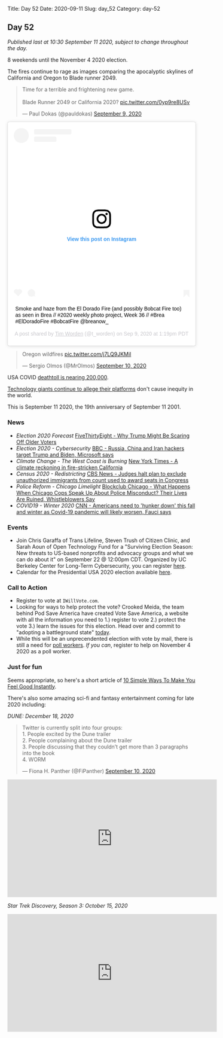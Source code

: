 Title: Day 52
Date: 2020-09-11
Slug: day_52
Category: day-52

## Day 52  

_Published last at 10:30 September 11 2020, subject to change throughout the day._

8 weekends until the November 4 2020 election.

The fires continue to rage as images comparing the apocalyptic skylines of California and Oregon to Blade runner 2049.

<blockquote class="twitter-tweet"><p lang="en" dir="ltr">Time for a terrible and frightening new game.<br><br>Blade Runner 2049 or California 2020? <a href="https://t.co/0yp9re8USv">pic.twitter.com/0yp9re8USv</a></p>&mdash; Paul Dokas (@pauldokas) <a href="https://twitter.com/pauldokas/status/1303788364412456977?ref_src=twsrc%5Etfw">September 9, 2020</a></blockquote> <script async src="https://platform.twitter.com/widgets.js" charset="utf-8"></script> 

<blockquote class="instagram-media" data-instgrm-captioned data-instgrm-permalink="https://www.instagram.com/p/CE7c-FLlD4j/?utm_source=ig_embed&amp;utm_campaign=loading" data-instgrm-version="12" style=" background:#FFF; border:0; border-radius:3px; box-shadow:0 0 1px 0 rgba(0,0,0,0.5),0 1px 10px 0 rgba(0,0,0,0.15); margin: 1px; max-width:540px; min-width:326px; padding:0; width:99.375%; width:-webkit-calc(100% - 2px); width:calc(100% - 2px);"><div style="padding:16px;"> <a href="https://www.instagram.com/p/CE7c-FLlD4j/?utm_source=ig_embed&amp;utm_campaign=loading" style=" background:#FFFFFF; line-height:0; padding:0 0; text-align:center; text-decoration:none; width:100%;" target="_blank"> <div style=" display: flex; flex-direction: row; align-items: center;"> <div style="background-color: #F4F4F4; border-radius: 50%; flex-grow: 0; height: 40px; margin-right: 14px; width: 40px;"></div> <div style="display: flex; flex-direction: column; flex-grow: 1; justify-content: center;"> <div style=" background-color: #F4F4F4; border-radius: 4px; flex-grow: 0; height: 14px; margin-bottom: 6px; width: 100px;"></div> <div style=" background-color: #F4F4F4; border-radius: 4px; flex-grow: 0; height: 14px; width: 60px;"></div></div></div><div style="padding: 19% 0;"></div> <div style="display:block; height:50px; margin:0 auto 12px; width:50px;"><svg width="50px" height="50px" viewBox="0 0 60 60" version="1.1" xmlns="https://www.w3.org/2000/svg" xmlns:xlink="https://www.w3.org/1999/xlink"><g stroke="none" stroke-width="1" fill="none" fill-rule="evenodd"><g transform="translate(-511.000000, -20.000000)" fill="#000000"><g><path d="M556.869,30.41 C554.814,30.41 553.148,32.076 553.148,34.131 C553.148,36.186 554.814,37.852 556.869,37.852 C558.924,37.852 560.59,36.186 560.59,34.131 C560.59,32.076 558.924,30.41 556.869,30.41 M541,60.657 C535.114,60.657 530.342,55.887 530.342,50 C530.342,44.114 535.114,39.342 541,39.342 C546.887,39.342 551.658,44.114 551.658,50 C551.658,55.887 546.887,60.657 541,60.657 M541,33.886 C532.1,33.886 524.886,41.1 524.886,50 C524.886,58.899 532.1,66.113 541,66.113 C549.9,66.113 557.115,58.899 557.115,50 C557.115,41.1 549.9,33.886 541,33.886 M565.378,62.101 C565.244,65.022 564.756,66.606 564.346,67.663 C563.803,69.06 563.154,70.057 562.106,71.106 C561.058,72.155 560.06,72.803 558.662,73.347 C557.607,73.757 556.021,74.244 553.102,74.378 C549.944,74.521 548.997,74.552 541,74.552 C533.003,74.552 532.056,74.521 528.898,74.378 C525.979,74.244 524.393,73.757 523.338,73.347 C521.94,72.803 520.942,72.155 519.894,71.106 C518.846,70.057 518.197,69.06 517.654,67.663 C517.244,66.606 516.755,65.022 516.623,62.101 C516.479,58.943 516.448,57.996 516.448,50 C516.448,42.003 516.479,41.056 516.623,37.899 C516.755,34.978 517.244,33.391 517.654,32.338 C518.197,30.938 518.846,29.942 519.894,28.894 C520.942,27.846 521.94,27.196 523.338,26.654 C524.393,26.244 525.979,25.756 528.898,25.623 C532.057,25.479 533.004,25.448 541,25.448 C548.997,25.448 549.943,25.479 553.102,25.623 C556.021,25.756 557.607,26.244 558.662,26.654 C560.06,27.196 561.058,27.846 562.106,28.894 C563.154,29.942 563.803,30.938 564.346,32.338 C564.756,33.391 565.244,34.978 565.378,37.899 C565.522,41.056 565.552,42.003 565.552,50 C565.552,57.996 565.522,58.943 565.378,62.101 M570.82,37.631 C570.674,34.438 570.167,32.258 569.425,30.349 C568.659,28.377 567.633,26.702 565.965,25.035 C564.297,23.368 562.623,22.342 560.652,21.575 C558.743,20.834 556.562,20.326 553.369,20.18 C550.169,20.033 549.148,20 541,20 C532.853,20 531.831,20.033 528.631,20.18 C525.438,20.326 523.257,20.834 521.349,21.575 C519.376,22.342 517.703,23.368 516.035,25.035 C514.368,26.702 513.342,28.377 512.574,30.349 C511.834,32.258 511.326,34.438 511.181,37.631 C511.035,40.831 511,41.851 511,50 C511,58.147 511.035,59.17 511.181,62.369 C511.326,65.562 511.834,67.743 512.574,69.651 C513.342,71.625 514.368,73.296 516.035,74.965 C517.703,76.634 519.376,77.658 521.349,78.425 C523.257,79.167 525.438,79.673 528.631,79.82 C531.831,79.965 532.853,80.001 541,80.001 C549.148,80.001 550.169,79.965 553.369,79.82 C556.562,79.673 558.743,79.167 560.652,78.425 C562.623,77.658 564.297,76.634 565.965,74.965 C567.633,73.296 568.659,71.625 569.425,69.651 C570.167,67.743 570.674,65.562 570.82,62.369 C570.966,59.17 571,58.147 571,50 C571,41.851 570.966,40.831 570.82,37.631"></path></g></g></g></svg></div><div style="padding-top: 8px;"> <div style=" color:#3897f0; font-family:Arial,sans-serif; font-size:14px; font-style:normal; font-weight:550; line-height:18px;"> View this post on Instagram</div></div><div style="padding: 12.5% 0;"></div> <div style="display: flex; flex-direction: row; margin-bottom: 14px; align-items: center;"><div> <div style="background-color: #F4F4F4; border-radius: 50%; height: 12.5px; width: 12.5px; transform: translateX(0px) translateY(7px);"></div> <div style="background-color: #F4F4F4; height: 12.5px; transform: rotate(-45deg) translateX(3px) translateY(1px); width: 12.5px; flex-grow: 0; margin-right: 14px; margin-left: 2px;"></div> <div style="background-color: #F4F4F4; border-radius: 50%; height: 12.5px; width: 12.5px; transform: translateX(9px) translateY(-18px);"></div></div><div style="margin-left: 8px;"> <div style=" background-color: #F4F4F4; border-radius: 50%; flex-grow: 0; height: 20px; width: 20px;"></div> <div style=" width: 0; height: 0; border-top: 2px solid transparent; border-left: 6px solid #f4f4f4; border-bottom: 2px solid transparent; transform: translateX(16px) translateY(-4px) rotate(30deg)"></div></div><div style="margin-left: auto;"> <div style=" width: 0px; border-top: 8px solid #F4F4F4; border-right: 8px solid transparent; transform: translateY(16px);"></div> <div style=" background-color: #F4F4F4; flex-grow: 0; height: 12px; width: 16px; transform: translateY(-4px);"></div> <div style=" width: 0; height: 0; border-top: 8px solid #F4F4F4; border-left: 8px solid transparent; transform: translateY(-4px) translateX(8px);"></div></div></div></a> <p style=" margin:8px 0 0 0; padding:0 4px;"> <a href="https://www.instagram.com/p/CE7c-FLlD4j/?utm_source=ig_embed&amp;utm_campaign=loading" style=" color:#000; font-family:Arial,sans-serif; font-size:14px; font-style:normal; font-weight:normal; line-height:17px; text-decoration:none; word-wrap:break-word;" target="_blank">Smoke and haze from the El Dorado Fire (and possibly Bobcat Fire too) as seen in Brea // #2020 weekly photo project, Week 36 // #Brea #ElDoradoFire #BobcatFire @breanow_</a></p> <p style=" color:#c9c8cd; font-family:Arial,sans-serif; font-size:14px; line-height:17px; margin-bottom:0; margin-top:8px; overflow:hidden; padding:8px 0 7px; text-align:center; text-overflow:ellipsis; white-space:nowrap;">A post shared by <a href="https://www.instagram.com/t_worden/?utm_source=ig_embed&amp;utm_campaign=loading" style=" color:#c9c8cd; font-family:Arial,sans-serif; font-size:14px; font-style:normal; font-weight:normal; line-height:17px;" target="_blank"> Tim Worden</a> (@t_worden) on <time style=" font-family:Arial,sans-serif; font-size:14px; line-height:17px;" datetime="2020-09-09T20:19:23+00:00">Sep 9, 2020 at 1:19pm PDT</time></p></div></blockquote>
<script async src="//www.instagram.com/embed.js"></script>

<blockquote class="twitter-tweet"><p lang="en" dir="ltr">Oregon wildfires <a href="https://t.co/j7LQ9JKMil">pic.twitter.com/j7LQ9JKMil</a></p>&mdash; Sergio Olmos (@MrOlmos) <a href="https://twitter.com/MrOlmos/status/1304140865112162304?ref_src=twsrc%5Etfw">September 10, 2020</a></blockquote> <script async src="https://platform.twitter.com/widgets.js" charset="utf-8"></script> 

USA COVID [deathtoll is nearing 200,000](https://www.theguardian.com/us-news/2020/aug/14/us-coronavirus-covid-death-toll-cdc-forecast-schools-reopen).

[Technology giants continue to allege their platforms](https://www.theguardian.com/technology/2020/sep/09/mark-zuckerberg-facebook-not-rightwing-echo-chamber) don't cause inequity in the world.

This is September 11 2020, the 19th anniversary of September 11 2001.

### News

- *Election 2020 Forecast* [FiveThirtyEight - Why Trump Might Be Scaring Off Older Voters](https://fivethirtyeight.com/features/why-trump-might-be-scaring-off-older-voters/)
- *Election 2020 - Cybersecurity* [BBC - Russia, China and Iran hackers target Trump and Biden, Microsoft says](https://www.bbc.com/news/world-us-canada-54110457)
- *Climate Change - The West Coast is Burning* [New York Times - A climate reckoning in fire-stricken California](https://www.nytimes.com/2020/09/10/us/climate-change-california-wildfires.html)
- *Census 2020 - Redistricting* [CBS News - 
Judges halt plan to exclude unauthorized immigrants from count used to award seats in Congress](https://www.cbsnews.com/news/2020-census-judges-block-trump-plans-undocumented-immigrant-count/)
-  *Police Reform - Chicago Limelight* [Blockclub Chicago - What Happens When Chicago Cops Speak Up About Police Misconduct? Their Lives Are Ruined, Whistleblowers Say](https://blockclubchicago.org/2020/09/10/what-happens-when-chicago-cops-speak-up-about-police-misconduct-their-lives-are-ruined-whistleblowers-say/)
- *COVID19 -  Winter 2020* [CNN - Americans need to 'hunker down' this fall and winter as Covid-19 pandemic will likely worsen, Fauci says](https://www.cnn.com/2020/09/11/health/us-coronavirus-friday/index.html)

### Events

- Join Chris Garaffa of Trans Lifeline, Steven Trush of Citizen Clinic, and Sarah Aoun of Open Technology Fund for a "Surviving Election Season: New threats to US-based nonprofits and advocacy groups and what we can do about it" on September 22 @ 12:00pm CDT. Organized by UC Berkeley Center for Long-Term Cybersecurity, you can register [here](https://www.eventbrite.com/e/surviving-election-season-tickets-120100408555).
- Calendar for the Presidential USA 2020 election available [here](https://www.nytimes.com/interactive/2019/us/elections/2020-presidential-election-calendar.html).

### Call to Action

- Register to vote at `IWillVote.com`.
- Looking for ways to help protect the vote? Crooked Meida, the team behind Pod Save America have created Vote Save America, a website with all the information you need to 1.) register to vote 2.) protect the vote 3.) learn the issues for this election. Head over and commit to "adopting a battleground state" [today](https://votesaveamerica.com/).
- While this will be an unprecendented election with vote by mail, there is still a need for [poll workers](https://www.powerthepolls.org/). *If you can*, register to help on November 4 2020 as a poll worker.


### Just for fun

Seems appropriate, so here's a short article of [10 Simple Ways To Make You Feel Good Instantly](https://www.lifehack.org/articles/lifestyle/10-simple-ways-make-you-feel-good-instantly.html).

There's also some amazing sci-fi and fantasy entertainment coming for late 2020 including:

*DUNE: December 18, 2020*

<blockquote class="twitter-tweet"><p lang="en" dir="ltr">Twitter is currently split into four groups: <br>1. People excited by the Dune trailer<br>2. People complaining about the Dune trailer<br>3. People discussing that they couldn’t get more than 3 paragraphs into the book<br>4. WORM</p>&mdash; Fiona H. Panther (@FiPanther) <a href="https://twitter.com/FiPanther/status/1303875427119710208?ref_src=twsrc%5Etfw">September 10, 2020</a></blockquote> <script async src="https://platform.twitter.com/widgets.js" charset="utf-8"></script> 

<iframe width="560" height="315" src="https://www.youtube.com/embed/n9xhJrPXop4" frameborder="0" allow="accelerometer; autoplay; encrypted-media; gyroscope; picture-in-picture" allowfullscreen></iframe>

*Star Trek Discovery, Season 3: October 15, 2020*

<iframe width="560" height="315" src="https://www.youtube.com/embed/70dm3WzNuss" frameborder="0" allow="accelerometer; autoplay; encrypted-media; gyroscope; picture-in-picture" allowfullscreen></iframe>